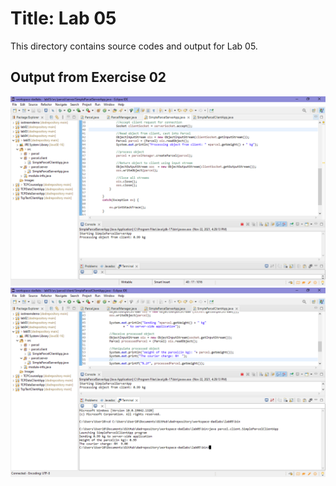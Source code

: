 # Title: Lab 05
This directory contains source codes and output for Lab 05.
## Output from Exercise 02
![image](https://github.com/fieqasam/dadrepository/blob/main/workspace-dadlabs/lab05/Images/SimpleParcelServerApp.PNG)
![image](https://github.com/fieqasam/dadrepository/blob/main/workspace-dadlabs/lab05/Images/simpleParcelClientApp.PNG)
